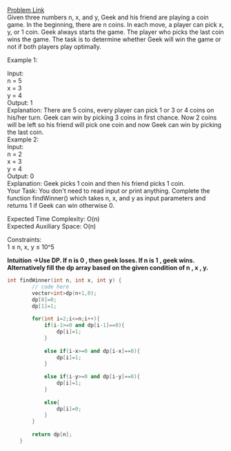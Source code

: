 [Problem Link](https://www.geeksforgeeks.org/problems/geek-and-its-game-of-coins4043/1)<br>
Given three numbers n, x, and y, Geek and his friend are playing a coin game. In the beginning, there are n coins. In each move, a player can pick x, y, or 1 coin. Geek always starts the game. The player who picks the last coin wins the game. The task is to determine whether Geek will win the game or not if both players play optimally.<br>

Example 1:<br>

Input:<br>
n = 5<br>
x = 3<br>
y = 4<br>
Output: 
1<br>
Explanation:
There are 5 coins, every player can pick 1 or 3 or 4 coins on his/her turn. Geek can win by picking 3 coins in first chance. Now 2 coins will be left so his friend will pick one coin and now Geek can win by picking the last coin.<br>
Example 2:<br>
Input:<br>
n = 2<br>
x = 3<br>
y = 4<br>
Output:
0<br>
Explanation: 
Geek picks 1 coin and then his friend picks 1 coin.<br>
Your Task: 
You don't need to read input or print anything. Complete the function findWinner() which takes n, x, and y as input parameters and returns 1 if Geek can win otherwise 0.<br>

Expected Time Complexity: O(n)<br>
Expected Auxiliary Space: O(n)<br>
 
Constraints:<br>
1 ≤ n, x, y ≤ 10^5<br>

__Intuition ->Use DP. If n is 0 , then geek loses. If n is 1 , geek wins. Alternatively fill the dp array based on the given condition of n , x , y.__

```C++
int findWinner(int n, int x, int y) {
        // code here
        vector<int>dp(n+1,0);
        dp[0]=0;
        dp[1]=1;
        
        for(int i=2;i<=n;i++){
            if(i-1>=0 and dp[i-1]==0){
                dp[i]=1;
            }
            
            else if(i-x>=0 and dp[i-x]==0){
                dp[i]=1;
            }
            
            else if(i-y>=0 and dp[i-y]==0){
                dp[i]=1;
            }
            
            else{
                dp[i]=0;
            }
        }
        
        return dp[n];
    }
```
